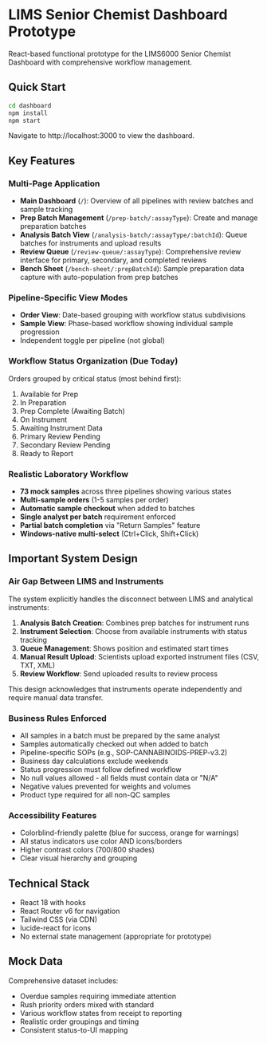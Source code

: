 # LIMS Senior Chemist Dashboard Prototype

React-based functional prototype for the LIMS6000 Senior Chemist Dashboard with comprehensive workflow management.

## Quick Start

```bash
cd dashboard
npm install
npm start
```

Navigate to http://localhost:3000 to view the dashboard.

## Key Features

### Multi-Page Application
- **Main Dashboard** (`/`): Overview of all pipelines with review batches and sample tracking
- **Prep Batch Management** (`/prep-batch/:assayType`): Create and manage preparation batches
- **Analysis Batch View** (`/analysis-batch/:assayType/:batchId`): Queue batches for instruments and upload results
- **Review Queue** (`/review-queue/:assayType`): Comprehensive review interface for primary, secondary, and completed reviews
- **Bench Sheet** (`/bench-sheet/:prepBatchId`): Sample preparation data capture with auto-population from prep batches

### Pipeline-Specific View Modes
- **Order View**: Date-based grouping with workflow status subdivisions
- **Sample View**: Phase-based workflow showing individual sample progression
- Independent toggle per pipeline (not global)

### Workflow Status Organization (Due Today)
Orders grouped by critical status (most behind first):
1. Available for Prep
2. In Preparation
3. Prep Complete (Awaiting Batch)
4. On Instrument
5. Awaiting Instrument Data
6. Primary Review Pending
7. Secondary Review Pending
8. Ready to Report

### Realistic Laboratory Workflow
- **73 mock samples** across three pipelines showing various states
- **Multi-sample orders** (1-5 samples per order)
- **Automatic sample checkout** when added to batches
- **Single analyst per batch** requirement enforced
- **Partial batch completion** via "Return Samples" feature
- **Windows-native multi-select** (Ctrl+Click, Shift+Click)

## Important System Design

### Air Gap Between LIMS and Instruments
The system explicitly handles the disconnect between LIMS and analytical instruments:

1. **Analysis Batch Creation**: Combines prep batches for instrument runs
2. **Instrument Selection**: Choose from available instruments with status tracking
3. **Queue Management**: Shows position and estimated start times
4. **Manual Result Upload**: Scientists upload exported instrument files (CSV, TXT, XML)
5. **Review Workflow**: Send uploaded results to review process

This design acknowledges that instruments operate independently and require manual data transfer.

### Business Rules Enforced
- All samples in a batch must be prepared by the same analyst
- Samples automatically checked out when added to batch
- Pipeline-specific SOPs (e.g., SOP-CANNABINOIDS-PREP-v3.2)
- Business day calculations exclude weekends
- Status progression must follow defined workflow
- No null values allowed - all fields must contain data or "N/A"
- Negative values prevented for weights and volumes
- Product type required for all non-QC samples

### Accessibility Features
- Colorblind-friendly palette (blue for success, orange for warnings)
- All status indicators use color AND icons/borders
- Higher contrast colors (700/800 shades)
- Clear visual hierarchy and grouping

## Technical Stack
- React 18 with hooks
- React Router v6 for navigation
- Tailwind CSS (via CDN)
- lucide-react for icons
- No external state management (appropriate for prototype)

## Mock Data
Comprehensive dataset includes:
- Overdue samples requiring immediate attention
- Rush priority orders mixed with standard
- Various workflow states from receipt to reporting
- Realistic order groupings and timing
- Consistent status-to-UI mapping